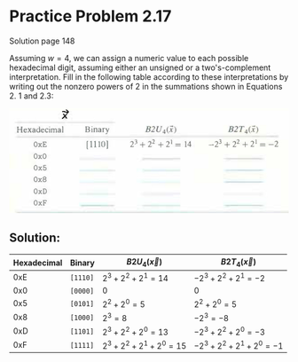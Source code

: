 # Practice Problem 2.17
Solution page 148

Assuming $w = 4$, we can assign a numeric value to each possible hexadecimal digit, assuming either an unsigned or a two's-complement interpretation. Fill in the following table according to these interpretations by writing out the nonzero powers of 2 in the summations shown in Equations 2. 1 and 2.3:

![](images/2.17.jpg)

## Solution:
|Hexadecimal|Binary|$B2U_4(\vec{x})$|$B2T_4(\vec{x})$|
|-|-|-|-|
|0xE|`[1110]`|$2^3+2^2+2^1 = 14$|$-2^3+2^2+2^1 = -2$|
|0x0|`[0000]`|$0$|$0$|
|0x5|`[0101]`|$2^2+2^0 = 5$|$2^2+2^0 = 5$|
|0x8|`[1000]`|$2^3 = 8$|$-2^3 = -8$|
|0xD|`[1101]`|$2^3+2^2+2^0 = 13$|$-2^3+2^2+2^0 = -3$|
|0xF|`[1111]`|$2^3+2^2+2^1+2^0 = 15$|$-2^3+2^2+2^1+2^0 = -1$|